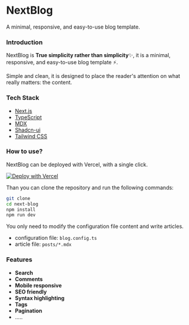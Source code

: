 # NextBlog

A minimal, responsive, and easy-to-use blog template.

### Introduction

NextBlog is **True simplicity rather than simplicity**✨, it is a minimal, responsive, and easy-to-use blog template ⚡.

Simple and clean, it is designed to place the reader's attention on what really matters: the content.

### Tech Stack
- [Next.js](https://nextjs.org/)
- [TypeScript](https://www.typescriptlang.org/)
- [MDX](https://mdxjs.com/)
- [Shadcn-ui](https://ui.shadcn.com/)
- [Tailwind CSS](https://tailwindcss.com/)

### How to use?

NextBlog can be deployed with Vercel, with a single click.

[![Deploy with Vercel](https://vercel.com/button)](https://vercel.com/new/git/external?repository-url=https://github.com/imyuanli/next-blog)

Than you can clone the repository and run the following commands:

```bash
git clone
cd next-blog
npm install
npm run dev
```

You only need to modify the configuration file content and write articles.

- configuration file: `blog.config.ts`
- article file: `posts/*.mdx`

### Features

- **Search**
- **Comments**
- **Mobile responsive**
- **SEO friendly**
- **Syntax highlighting**
- **Tags**
- **Pagination**
- .....

